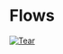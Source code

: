Flows
================================================================================

[![Tear][tear-screenshot]][tear-movie]

[tear-screenshot]: https://github.com/boisgera/MIVP/raw/gh-pages/images/movie.png
[tear-movie]: https://github.com/boisgera/MIVP/raw/gh-pages/movie.mp4